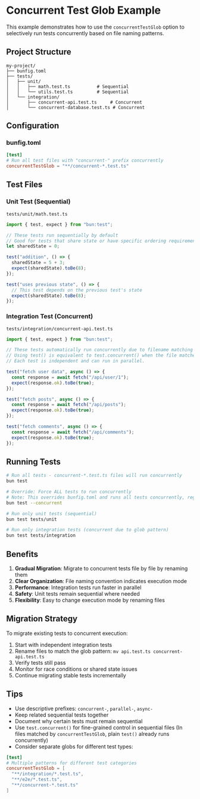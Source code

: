 # Concurrent Test Glob Example

This example demonstrates how to use the `concurrentTestGlob` option to selectively run tests concurrently based on file naming patterns.

## Project Structure

```text
my-project/
├── bunfig.toml
├── tests/
│   ├── unit/
│   │   ├── math.test.ts          # Sequential
│   │   └── utils.test.ts         # Sequential
│   └── integration/
│       ├── concurrent-api.test.ts     # Concurrent
│       └── concurrent-database.test.ts # Concurrent
```

## Configuration

### bunfig.toml

```toml
[test]
# Run all test files with "concurrent-" prefix concurrently
concurrentTestGlob = "**/concurrent-*.test.ts"
```

## Test Files

### Unit Test (Sequential)

`tests/unit/math.test.ts`

```typescript
import { test, expect } from "bun:test";

// These tests run sequentially by default
// Good for tests that share state or have specific ordering requirements
let sharedState = 0;

test("addition", () => {
  sharedState = 5 + 3;
  expect(sharedState).toBe(8);
});

test("uses previous state", () => {
  // This test depends on the previous test's state
  expect(sharedState).toBe(8);
});
```

### Integration Test (Concurrent)

`tests/integration/concurrent-api.test.ts`

```typescript
import { test, expect } from "bun:test";

// These tests automatically run concurrently due to filename matching the glob pattern.
// Using test() is equivalent to test.concurrent() when the file matches concurrentTestGlob.
// Each test is independent and can run in parallel.

test("fetch user data", async () => {
  const response = await fetch("/api/user/1");
  expect(response.ok).toBe(true);
});

test("fetch posts", async () => {
  const response = await fetch("/api/posts");
  expect(response.ok).toBe(true);
});

test("fetch comments", async () => {
  const response = await fetch("/api/comments");
  expect(response.ok).toBe(true);
});
```

## Running Tests

```bash
# Run all tests - concurrent-*.test.ts files will run concurrently
bun test

# Override: Force ALL tests to run concurrently
# Note: This overrides bunfig.toml and runs all tests concurrently, regardless of glob
bun test --concurrent

# Run only unit tests (sequential)
bun test tests/unit

# Run only integration tests (concurrent due to glob pattern)
bun test tests/integration
```

## Benefits

1. **Gradual Migration**: Migrate to concurrent tests file by file by renaming them
2. **Clear Organization**: File naming convention indicates execution mode
3. **Performance**: Integration tests run faster in parallel
4. **Safety**: Unit tests remain sequential where needed
5. **Flexibility**: Easy to change execution mode by renaming files

## Migration Strategy

To migrate existing tests to concurrent execution:

1. Start with independent integration tests
2. Rename files to match the glob pattern: `mv api.test.ts concurrent-api.test.ts`
3. Verify tests still pass
4. Monitor for race conditions or shared state issues
5. Continue migrating stable tests incrementally

## Tips

- Use descriptive prefixes: `concurrent-`, `parallel-`, `async-`
- Keep related sequential tests together
- Document why certain tests must remain sequential
- Use `test.concurrent()` for fine-grained control in sequential files
  (In files matched by `concurrentTestGlob`, plain `test()` already runs concurrently)
- Consider separate globs for different test types:

```toml
[test]
# Multiple patterns for different test categories
concurrentTestGlob = [
  "**/integration/*.test.ts",
  "**/e2e/*.test.ts",
  "**/concurrent-*.test.ts"
]
```
